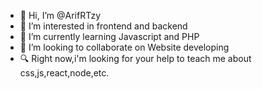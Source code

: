 - 👋 Hi, I’m @ArifRTzy
- 👀 I’m interested in frontend and backend
- 🌱 I’m currently learning Javascript and PHP
- 💞️ I’m looking to collaborate on Website developing
- 🔍 Right now,i'm looking for your help to teach me about css,js,react,node,etc.

<!---
ArifRTzy/ArifRTzy is a ✨ special ✨ repository because its `README.md` (this file) appears on your GitHub profile.
You can click the Preview link to take a look at your changes.
--->
